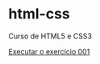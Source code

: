 # html-css
 Curso de HTML5 e CSS3

<a href="https://joaovitoras1.github.io/html-css/exercicios/ex001/"> Executar o exercício 001</a>
